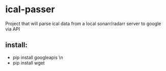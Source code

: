 # **ical-passer**

Project that will parse ical data from a local sonarr/radarr server to google via API

## **install:**

* pip install googleapis \n
* pip install wget